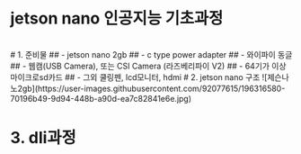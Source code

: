 # jetson nano 인공지능 기초과정
<br>
# 1. 준비물
## - jetson nano 2gb
## - c type power adapter
## -  와이파이 동글
## - 웹캠(USB Camera), 또는 CSI Camera (라즈베리파이 V2)
## - 64기가 이상 마이크로sd카드
## - 그외 쿨링펜, lcd모니터, hdmi 
# 2. jetson nano 구조
![제슨나노2gb](https://user-images.githubusercontent.com/92077615/196316580-70196b49-9d94-448b-a90d-ea7c82841e6e.jpg)


# 3. dli과정
##
